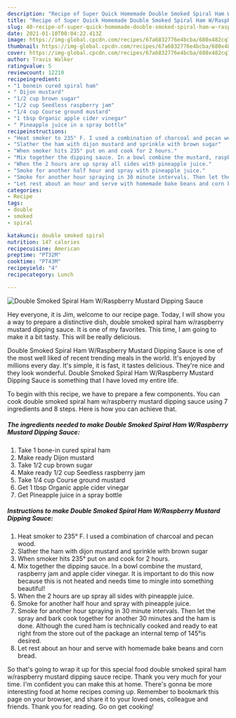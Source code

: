 ```yaml
---
description: "Recipe of Super Quick Homemade Double Smoked Spiral Ham W/Raspberry Mustard Dipping Sauce"
title: "Recipe of Super Quick Homemade Double Smoked Spiral Ham W/Raspberry Mustard Dipping Sauce"
slug: 40-recipe-of-super-quick-homemade-double-smoked-spiral-ham-w-raspberry-mustard-dipping-sauce
date: 2021-01-10T08:04:22.413Z
image: https://img-global.cpcdn.com/recipes/67a6832776e4bcba/680x482cq70/double-smoked-spiral-ham-wraspberry-mustard-dipping-sauce-recipe-main-photo.jpg
thumbnail: https://img-global.cpcdn.com/recipes/67a6832776e4bcba/680x482cq70/double-smoked-spiral-ham-wraspberry-mustard-dipping-sauce-recipe-main-photo.jpg
cover: https://img-global.cpcdn.com/recipes/67a6832776e4bcba/680x482cq70/double-smoked-spiral-ham-wraspberry-mustard-dipping-sauce-recipe-main-photo.jpg
author: Travis Walker
ratingvalue: 5
reviewcount: 12210
recipeingredient:
- "1 bonein cured spiral ham"
- " Dijon mustard"
- "1/2 cup brown sugar"
- "1/2 cup Seedless raspberry jam"
- "1/4 cup Course ground mustard"
- "1 tbsp Organic apple cider vinegar"
- " Pineapple juice in a spray bottle"
recipeinstructions:
- "Heat smoker to 235° F. I used a combination of charcoal and pecan wood."
- "Slather the ham with dijon mustard and sprinkle with brown sugar"
- "When smoker hits 235° put on and cook for 2 hours."
- "Mix together the dipping sauce. In a bowl combine the mustard, raspberry jam and apple cider vinegar. It is important to do this now because this is not heated and needs time to mingle into something beautiful!"
- "When the 2 hours are up spray all sides with pineapple juice."
- "Smoke for another half hour and spray with pineapple juice."
- "Smoke for another hour spraying in 30 minute intervals. Then let the spray and bark cook together for another 30 minutes and the ham is done. Although the cured ham is technically cooked and ready to eat right from the store out of the package an internal temp of 145°is desired."
- "Let rest about an hour and serve with homemade bake beans and corn bread."
categories:
- Recipe
tags:
- double
- smoked
- spiral

katakunci: double smoked spiral 
nutrition: 147 calories
recipecuisine: American
preptime: "PT32M"
cooktime: "PT43M"
recipeyield: "4"
recipecategory: Lunch

---
```



![Double Smoked Spiral Ham W/Raspberry Mustard Dipping Sauce](https://img-global.cpcdn.com/recipes/67a6832776e4bcba/680x482cq70/double-smoked-spiral-ham-wraspberry-mustard-dipping-sauce-recipe-main-photo.jpg)

Hey everyone, it is Jim, welcome to our recipe page. Today, I will show you a way to prepare a distinctive dish, double smoked spiral ham w/raspberry mustard dipping sauce. It is one of my favorites. This time, I am going to make it a bit tasty. This will be really delicious.



Double Smoked Spiral Ham W/Raspberry Mustard Dipping Sauce is one of the most well liked of recent trending meals in the world. It's enjoyed by millions every day. It's simple, it is fast, it tastes delicious. They're nice and they look wonderful. Double Smoked Spiral Ham W/Raspberry Mustard Dipping Sauce is something that I have loved my entire life.


To begin with this recipe, we have to prepare a few components. You can cook double smoked spiral ham w/raspberry mustard dipping sauce using 7 ingredients and 8 steps. Here is how you can achieve that.

<!--inarticleads1-->

##### The ingredients needed to make Double Smoked Spiral Ham W/Raspberry Mustard Dipping Sauce:

1. Take 1 bone-in cured spiral ham
1. Make ready  Dijon mustard
1. Take 1/2 cup brown sugar
1. Make ready 1/2 cup Seedless raspberry jam
1. Take 1/4 cup Course ground mustard
1. Get 1 tbsp Organic apple cider vinegar
1. Get  Pineapple juice in a spray bottle




<!--inarticleads2-->

##### Instructions to make Double Smoked Spiral Ham W/Raspberry Mustard Dipping Sauce:

1. Heat smoker to 235° F. I used a combination of charcoal and pecan wood.
1. Slather the ham with dijon mustard and sprinkle with brown sugar
1. When smoker hits 235° put on and cook for 2 hours.
1. Mix together the dipping sauce. In a bowl combine the mustard, raspberry jam and apple cider vinegar. It is important to do this now because this is not heated and needs time to mingle into something beautiful!
1. When the 2 hours are up spray all sides with pineapple juice.
1. Smoke for another half hour and spray with pineapple juice.
1. Smoke for another hour spraying in 30 minute intervals. Then let the spray and bark cook together for another 30 minutes and the ham is done. Although the cured ham is technically cooked and ready to eat right from the store out of the package an internal temp of 145°is desired.
1. Let rest about an hour and serve with homemade bake beans and corn bread.




So that's going to wrap it up for this special food double smoked spiral ham w/raspberry mustard dipping sauce recipe. Thank you very much for your time. I'm confident you can make this at home. There's gonna be more interesting food at home recipes coming up. Remember to bookmark this page on your browser, and share it to your loved ones, colleague and friends. Thank you for reading. Go on get cooking!
